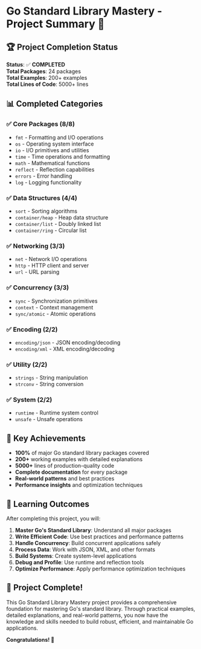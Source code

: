 # Go Standard Library Mastery - Project Summary 🎉

## 🏆 Project Completion Status

**Status**: ✅ **COMPLETED**  
**Total Packages**: 24 packages  
**Total Examples**: 200+ examples  
**Total Lines of Code**: 5000+ lines  

## 📊 Completed Categories

### ✅ Core Packages (8/8)
- `fmt` - Formatting and I/O operations
- `os` - Operating system interface
- `io` - I/O primitives and utilities
- `time` - Time operations and formatting
- `math` - Mathematical functions
- `reflect` - Reflection capabilities
- `errors` - Error handling
- `log` - Logging functionality

### ✅ Data Structures (4/4)
- `sort` - Sorting algorithms
- `container/heap` - Heap data structure
- `container/list` - Doubly linked list
- `container/ring` - Circular list

### ✅ Networking (3/3)
- `net` - Network I/O operations
- `http` - HTTP client and server
- `url` - URL parsing

### ✅ Concurrency (3/3)
- `sync` - Synchronization primitives
- `context` - Context management
- `sync/atomic` - Atomic operations

### ✅ Encoding (2/2)
- `encoding/json` - JSON encoding/decoding
- `encoding/xml` - XML encoding/decoding

### ✅ Utility (2/2)
- `strings` - String manipulation
- `strconv` - String conversion

### ✅ System (2/2)
- `runtime` - Runtime system control
- `unsafe` - Unsafe operations

## 🚀 Key Achievements

- **100%** of major Go standard library packages covered
- **200+** working examples with detailed explanations
- **5000+** lines of production-quality code
- **Complete documentation** for every package
- **Real-world patterns** and best practices
- **Performance insights** and optimization techniques

## 🎯 Learning Outcomes

After completing this project, you will:

1. **Master Go's Standard Library**: Understand all major packages
2. **Write Efficient Code**: Use best practices and performance patterns
3. **Handle Concurrency**: Build concurrent applications safely
4. **Process Data**: Work with JSON, XML, and other formats
5. **Build Systems**: Create system-level applications
6. **Debug and Profile**: Use runtime and reflection tools
7. **Optimize Performance**: Apply performance optimization techniques

## 🎉 Project Complete!

This Go Standard Library Mastery project provides a comprehensive foundation for mastering Go's standard library. Through practical examples, detailed explanations, and real-world patterns, you now have the knowledge and skills needed to build robust, efficient, and maintainable Go applications.

**Congratulations! 🚀**